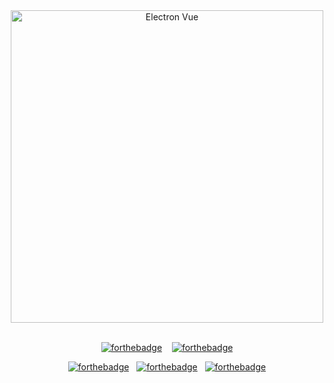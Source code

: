 <div align="center">
<img alt="Electron Vue" src="https://raw.githubusercontent.com/soulehshaikh99/repo/master/svg/Electron_Nuxt.svg" width="500" />
</div>
<br />
<div align="center">

[![forthebadge](http://forthebadge.com/images/badges/built-by-developers.svg)](http://forthebadge.com)&nbsp;&nbsp;&nbsp;&nbsp;[![forthebadge](http://forthebadge.com/images/badges/makes-people-smile.svg)](http://forthebadge.com)<br />

[![forthebadge](http://forthebadge.com/images/badges/uses-html.svg)](http://forthebadge.com)&nbsp;&nbsp;&nbsp;[![forthebadge](http://forthebadge.com/images/badges/uses-css.svg)](http://forthebadge.com)&nbsp;&nbsp;&nbsp;[![forthebadge](http://forthebadge.com/images/badges/uses-js.svg)](http://forthebadge.com)

</div>


<!-- [![forthebadge](http://forthebadge.com/images/badges/built-with-love.svg)](http://forthebadge.com) -->
<!-- # create-nuxt-electron-app
A simple starter project to get up and developing quickly with the blend of Nuxt and Electron JS for building a Native Desktop App on various OS Platforms like Windows, Linux and macOS using Electron Builder. -->